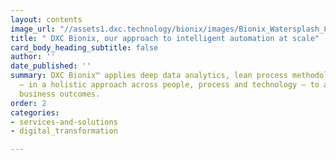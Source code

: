 ```yaml
---
layout: contents
image_url: "//assets1.dxc.technology/bionix/images/Bionix_Watersplash_83036185c.jpg"
title: " DXC Bionix, our approach to intelligent automation at scale"
card_body_heading_subtitle: false
author: ''
date_published: ''
summary: DXC Bionix™ applies deep data analytics, lean process methodology and automation
  — in a holistic approach across people, process and technology — to achieve client
  business outcomes.
order: 2
categories:
- services-and-solutions
- digital_transformation

---
```

